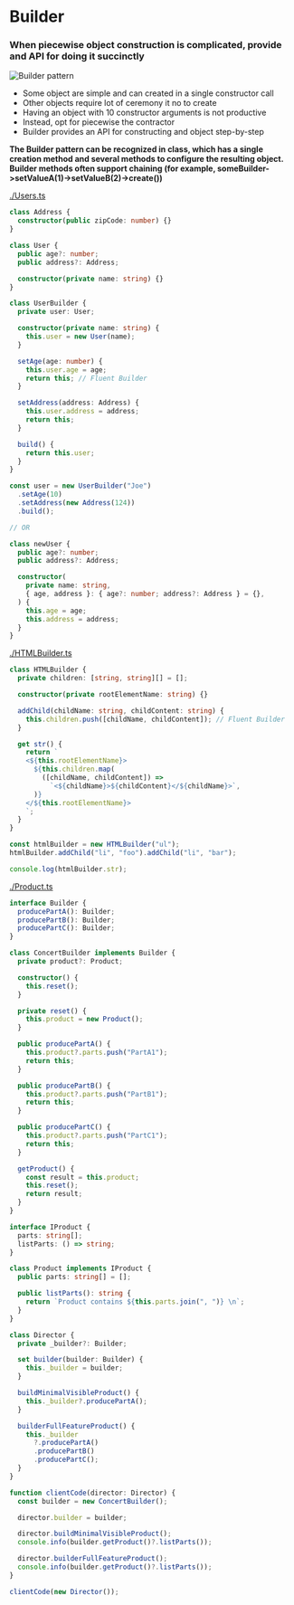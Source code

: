 # Builder

### When piecewise object construction is complicated, provide and API for doing it succinctly

![Builder pattern](https://refactoring.guru/images/patterns/content/builder/builder.png)

- Some object are simple and can created in a single constructor call
- Other objects require lot of ceremony it no to create
- Having an object with 10 constructor arguments is not productive
- Instead, opt for piecewise the contractor
- Builder provides an API for constructing and object step-by-step

**The Builder pattern can be recognized in class, which has a single creation method and several methods to configure the resulting object. Builder methods often support chaining (for example, someBuilder->setValueA(1)->setValueB(2)->create())**

[ ./Users.ts ](./Users.ts)

```ts
class Address {
  constructor(public zipCode: number) {}
}

class User {
  public age?: number;
  public address?: Address;

  constructor(private name: string) {}
}

class UserBuilder {
  private user: User;

  constructor(private name: string) {
    this.user = new User(name);
  }

  setAge(age: number) {
    this.user.age = age;
    return this; // Fluent Builder
  }

  setAddress(address: Address) {
    this.user.address = address;
    return this;
  }

  build() {
    return this.user;
  }
}

const user = new UserBuilder("Joe")
  .setAge(10)
  .setAddress(new Address(124))
  .build();

// OR

class newUser {
  public age?: number;
  public address?: Address;

  constructor(
    private name: string,
    { age, address }: { age?: number; address?: Address } = {},
  ) {
    this.age = age;
    this.address = address;
  }
}
```

[ ./HTMLBuilder.ts ](./HTMLBuilder.ts)

```ts
class HTMLBuilder {
  private children: [string, string][] = [];

  constructor(private rootElementName: string) {}

  addChild(childName: string, childContent: string) {
    this.children.push([childName, childContent]); // Fluent Builder
  }

  get str() {
    return `
    <${this.rootElementName}>
      ${this.children.map(
        ([childName, childContent]) =>
          `<${childName}>${childContent}</${childName}>`,
      )} 
    </${this.rootElementName}>
    `;
  }
}

const htmlBuilder = new HTMLBuilder("ul");
htmlBuilder.addChild("li", "foo").addChild("li", "bar");

console.log(htmlBuilder.str);
```

[./Product.ts](./Product.ts)

```ts
interface Builder {
  producePartA(): Builder;
  producePartB(): Builder;
  producePartC(): Builder;
}

class ConcertBuilder implements Builder {
  private product?: Product;

  constructor() {
    this.reset();
  }

  private reset() {
    this.product = new Product();
  }

  public producePartA() {
    this.product?.parts.push("PartA1");
    return this;
  }

  public producePartB() {
    this.product?.parts.push("PartB1");
    return this;
  }

  public producePartC() {
    this.product?.parts.push("PartC1");
    return this;
  }

  getProduct() {
    const result = this.product;
    this.reset();
    return result;
  }
}

interface IProduct {
  parts: string[];
  listParts: () => string;
}

class Product implements IProduct {
  public parts: string[] = [];

  public listParts(): string {
    return `Product contains ${this.parts.join(", ")} \n`;
  }
}

class Director {
  private _builder?: Builder;

  set builder(builder: Builder) {
    this._builder = builder;
  }

  buildMinimalVisibleProduct() {
    this._builder?.producePartA();
  }

  builderFullFeatureProduct() {
    this._builder
      ?.producePartA()
      .producePartB()
      .producePartC();
  }
}

function clientCode(director: Director) {
  const builder = new ConcertBuilder();

  director.builder = builder;

  director.buildMinimalVisibleProduct();
  console.info(builder.getProduct()?.listParts());

  director.builderFullFeatureProduct();
  console.info(builder.getProduct()?.listParts());
}

clientCode(new Director());
```
